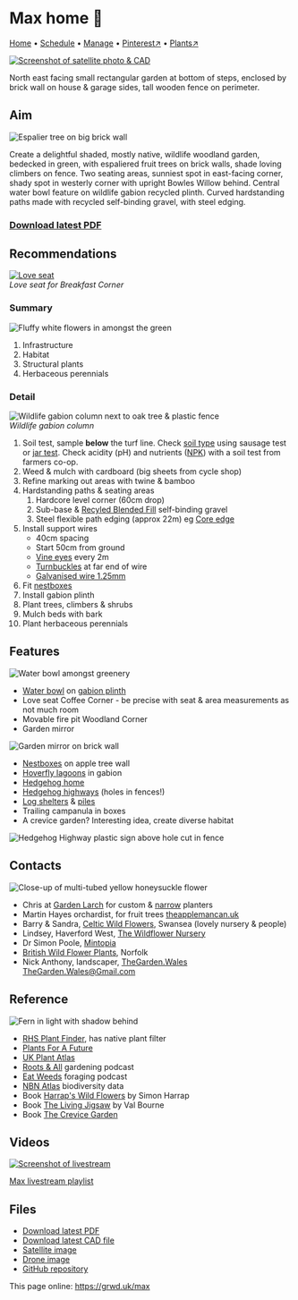 # Max home 🏡

[Home](https://grwd.uk/max/) • [Schedule](https://grwd.uk/max/schedule) • [Manage](https://grwd.uk/max/manage) • [Pinterest↗](https://pinterest.co.uk/NatureWorksGarden/max) • [Plants↗](https://bit.ly/max-plants)

[![Screenshot of satellite photo & CAD](https://res.cloudinary.com/growdigital/image/upload/w_320/v1677774794/max/cad-screenshot-230224.jpg)](https://res.cloudinary.com/growdigital/image/upload/v1677774794/max/cad-screenshot-230224.jpg)

North east facing small rectangular garden at bottom of steps, enclosed by brick wall on house & garage sides, tall wooden fence on perimeter. 

## Aim

![Espalier tree on big brick wall](https://res.cloudinary.com/growdigital/image/upload/w_320/v1677785060/max/espalier-tree-geograph-evelyn-simak.jpg)

Create a delightful shaded, mostly native, wildlife woodland garden, bedecked in green, with espaliered fruit trees on brick walls, shade loving climbers on fence. Two seating areas, sunniest spot in east-facing corner, shady spot in westerly corner with  upright Bowles Willow behind. Central water bowl feature on wildlife gabion recycled plinth. Curved hardstanding paths made with recycled self-binding gravel, with steel edging.

### [Download latest PDF](https://codeberg.org/natureworks/max/raw/branch/master/max.pdf)

## Recommendations

[![Love seat](https://res.cloudinary.com/growdigital/image/upload/w_320/v1677775133/max/love-seat.jpg)](https://res.cloudinary.com/growdigital/image/upload/v1677775133/max/love-seat.jpg)<br>_Love seat for Breakfast Corner_

### Summary

![Fluffy white flowers in amongst the green](https://res.cloudinary.com/growdigital/image/upload/w_320/v1562357887/meadowsweet-EF800A69.jpg)

1. Infrastructure
2. Habitat
3. Structural plants
4. Herbaceous perennials

### Detail

![Wildlife gabion column next to oak tree & plastic fence](https://res.cloudinary.com/growdigital/image/upload/w_320/v1678123638/wildlife-gabion-pillar.jpg)<br>_Wildlife gabion column_

1. Soil test, sample **below** the turf line. Check [soil type](https://www.wynnstay.co.uk/wynnstaystores/wynnstay-tetbury/) using sausage test or [jar test](https://hgic.clemson.edu/factsheet/soil-texture-analysis-the-jar-test/). Check acidity (pH) and nutrients ([NPK](https://en.wikipedia.org/wiki/Labeling_of_fertilizer#The_NPK_analysis_label)) with a soil test from farmers co-op.
2. Weed & mulch with cardboard (big sheets from cycle shop)
3. Refine marking out areas with twine & bamboo
4. Hardstanding paths & seating areas
    1. Hardcore level corner (60cm drop)
    2. Sub-base & [Recyled Blended Fill](https://rioaggregates.co.uk/rio-product-range.htm) self-binding gravel
    3. Steel flexible path edging (approx 22m) eg [Core edge](https://res.cloudinary.com/growdigital/image/upload/v1647003657/clifftop/water-bowl-276125-169.jpg)
5. Install support wires
    * 40cm spacing
    * Start 50cm from ground
    * [Vine eyes](https://www.amazon.co.uk/gp/product/B01KQVR3UM/) every 2m
    * [Turnbuckles](https://www.amazon.co.uk/FEPITO-Turnbuckle-Tensioner-Adjustable-Stainless/dp/B08591TP57/) at far end of wire
    * [Galvanised wire 1.25mm](https://www.amazon.co.uk/gp/product/B0087ZPCJ4/)
6. Fit [nestboxes](https://www.natureworks.org.uk/nest-box/)
7. Install gabion plinth
8. Plant trees, climbers & shrubs
9. Mulch beds with bark
10. Plant herbaceous perennials

## Features

![Water bowl amongst greenery](https://res.cloudinary.com/growdigital/image/upload/w_320/v1647003657/clifftop/water-bowl-276125-169.jpg)

* [Water bowl](https://www.thepotco.com/shop/features/water-features/water-bowls/corten-steel-curved-water-bowl/) on [gabion plinth](https://www.wirefence.co.uk/gabion/build-your-own-custom-gabion/)
* Love seat Coffee Corner - be precise with seat & area measurements as not much room
* Movable fire pit Woodland Corner
* Garden mirror

![Garden mirror on brick wall](https://res.cloudinary.com/growdigital/image/upload/w_280/v1678043239/max/mirror-brick-wall-pinterest.jpg)

* [Nestboxes](https://www.natureworks.org.uk/nest-box/) on apple tree wall
* [Hoverfly lagoons](https://www.thebuzzclub.uk/hoverfly-lagoons) in gabion
* [Hedgehog home](https://www.wildlifetrusts.org/actions/how-build-hedgehog-home)
* [Hedgehog highways](https://www.hedgehogstreet.org/) (holes in fences!)
* [Log shelters](https://www.wildlifetrusts.org/actions/how-make-log-shelter) & [piles](https://www.rspb.org.uk/birds-and-wildlife/advice/gardening-for-wildlife/dead-wood-for-wildlife)
* Trailing campanula in boxes
* A crevice garden? Interesting idea, create diverse habitat

![Hedgehog Highway plastic sign above hole cut in fence](https://res.cloudinary.com/growdigital/image/upload/w_280/v1678041714/hornbeam-wood-hedgehog-highway.jpg)

## Contacts

![Close-up of multi-tubed yellow honeysuckle flower](https://res.cloudinary.com/growdigital/image/upload/w_320/v1677785835/max/lonicera-periclymenum-agnieszka-kwiecie%C5%84.jpg)

* Chris at [Garden Larch](www.gardenlarch.co.uk) for custom & [narrow](https://gardenlarch.co.uk/narrow-planters-250mm/) planters
* Martin Hayes orchardist, for fruit trees [theapplemancan.uk](https://theapplemancan.uk)
* Barry & Sandra, [Celtic Wild Flowers](https://celticwildflowers.co.uk/), Swansea (lovely nursery & people)
* Lindsey, Haverford West, [The Wildflower Nursery](https://www.thewildflowernursery.co.uk/)
* Dr Simon Poole, [Mintopia](https://mintopia.bigcartel.com/)
* [British Wild Flower Plants](https://www.wildflowers.uk/), Norfolk
* Nick Anthony, landscaper, [TheGarden.Wales](https://thegardenwales.co.uk/) [TheGarden.Wales@Gmail.com](mailto:TheGarden.Wales@Gmail.com)

## Reference

![Fern in light with shadow behind](https://res.cloudinary.com/growdigital/image/upload/w_320/v1677786017/max/ostrich-fern-w-carter.jpg)

* [RHS Plant Finder](https://www.rhs.org.uk/plants/search-form), has native plant filter
* [Plants For A Future](https://pfaf.org/user/Default.aspx)
* [UK Plant Atlas](https://www.brc.ac.uk/plantatlas/)
* [Roots & All](https://rootsandall.co.uk/) gardening podcast
* [Eat Weeds](https://www.eatweeds.co.uk/podcast) foraging podcast
* [NBN Atlas](https://nbnatlas.org/) biodiversity data
* Book [Harrap's Wild Flowers](https://www.bloomsbury.com/uk/harraps-wild-flowers-9781472982667/) by Simon Harrap
* Book [The Living Jigsaw](https://www.valbourne.co.uk/the-living-jigsaw-how-to-cultivate-a-healthy-g) by Val Bourne
* Book [The Crevice Garden](https://www.amazon.co.uk/Habitat-Creation-Garden-Design-designing/dp/0719840961/)

## Videos

[![Screenshot of livestream](https://res.cloudinary.com/growdigital/image/upload/w_320/v1638362351/max/video-screenshot.jpg)](https://bit.ly/max-playlist)

[Max livestream playlist](https://bit.ly/max-playlist)

## Files

* [Download latest PDF](https://codeberg.org/natureworks/max/src/branch/main/max.pdf)
* [Download latest CAD file](https://codeberg.org/natureworks/max/src/branch/main/max.dxf)
* [Satellite image](https://codeberg.org/natureworks/max/src/branch/main/satellite.jpg)
* [Drone image](https://codeberg.org/natureworks/max/src/branch/main/drone.jpg)
* [GitHub repository](https://codeberg.org/natureworks/max)

This page online: <https://grwd.uk/max>
